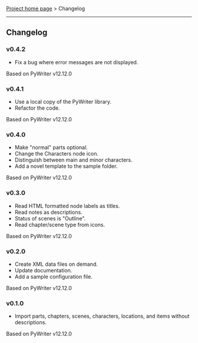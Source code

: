 [Project home page](index) > Changelog

------------------------------------------------------------------------

## Changelog

### v0.4.2

- Fix a bug where error messages are not displayed.

Based on PyWriter v12.12.0

### v0.4.1

- Use a local copy of the PyWriter library.
- Refactor the code.

Based on PyWriter v12.12.0

### v0.4.0

- Make "normal" parts optional.
- Change the Characters node icon.
- Distinguish between main and minor characters.
- Add a novel template to the sample folder.

Based on PyWriter v12.12.0

### v0.3.0

- Read HTML formatted node labels as titles.
- Read notes as descriptions.
- Status of scenes is "Outline".
- Read chapter/scene type from icons.

Based on PyWriter v12.12.0

### v0.2.0

- Create XML data files on demand.
- Update documentation.
- Add a sample configuration file.

Based on PyWriter v12.12.0

### v0.1.0

- Import parts, chapters, scenes, characters, locations, and items without descriptions.

Based on PyWriter v12.12.0